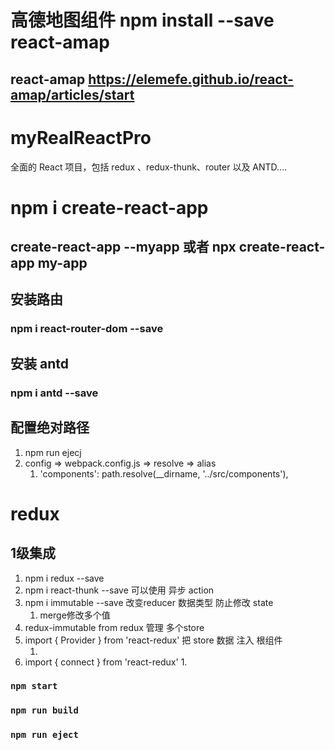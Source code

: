 # 高德地图组件 npm install --save react-amap
## react-amap https://elemefe.github.io/react-amap/articles/start

# myRealReactPro
全面的 React 项目，包括 redux 、redux-thunk、router 以及 ANTD....

# npm i create-react-app 
## create-react-app --myapp 或者  npx create-react-app my-app

## 安装路由
### npm i react-router-dom --save

## 安装 antd
### npm i antd --save

## 配置绝对路径
1. npm run ejecj
2. config => webpack.config.js => resolve => alias
   1. 'components': path.resolve(__dirname, '../src/components'),


# redux 
## 1级集成
   1. npm i redux --save
   2. npm i react-thunk --save 可以使用 异步 action
   3. npm i immutable --save  改变reducer 数据类型  防止修改 state
      1. merge修改多个值
   4. redux-immutable from redux 管理 多个store
   5. import { Provider } from 'react-redux' 把 store 数据 注入 根组件
      1. <Provider store={store}>
   6. import { connect } from 'react-redux'
      1. 










### `npm start`
### `npm run build`
### `npm run eject`



